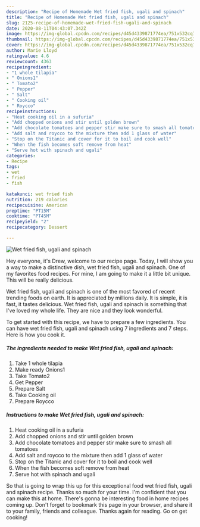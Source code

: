 ```yaml
---
description: "Recipe of Homemade Wet fried fish, ugali and spinach"
title: "Recipe of Homemade Wet fried fish, ugali and spinach"
slug: 2125-recipe-of-homemade-wet-fried-fish-ugali-and-spinach
date: 2020-08-11T04:43:07.342Z
image: https://img-global.cpcdn.com/recipes/d45d4339871774ea/751x532cq70/wet-fried-fish-ugali-and-spinach-recipe-main-photo.jpg
thumbnail: https://img-global.cpcdn.com/recipes/d45d4339871774ea/751x532cq70/wet-fried-fish-ugali-and-spinach-recipe-main-photo.jpg
cover: https://img-global.cpcdn.com/recipes/d45d4339871774ea/751x532cq70/wet-fried-fish-ugali-and-spinach-recipe-main-photo.jpg
author: Marie Lloyd
ratingvalue: 4.6
reviewcount: 4363
recipeingredient:
- "1 whole tilapia"
- " Onions1"
- " Tomato2"
- " Pepper"
- " Salt"
- " Cooking oil"
- " Roycco"
recipeinstructions:
- "Heat cooking oil in a sufuria"
- "Add chopped onions and stir until golden brown"
- "Add chocolate tomatoes and pepper stir make sure to smash all tomatoes"
- "Add salt and roycco to the mixture then add 1 glass of water"
- "Stop on the Titanic and cover for it to boil and cook well"
- "When the fish becomes soft remove from heat"
- "Serve hot with spinach and ugali"
categories:
- Recipe
tags:
- wet
- fried
- fish

katakunci: wet fried fish 
nutrition: 219 calories
recipecuisine: American
preptime: "PT15M"
cooktime: "PT45M"
recipeyield: "2"
recipecategory: Dessert

---
```



![Wet fried fish, ugali and spinach](https://img-global.cpcdn.com/recipes/d45d4339871774ea/751x532cq70/wet-fried-fish-ugali-and-spinach-recipe-main-photo.jpg)

Hey everyone, it's Drew, welcome to our recipe page. Today, I will show you a way to make a distinctive dish, wet fried fish, ugali and spinach. One of my favorites food recipes. For mine, I am going to make it a little bit unique. This will be really delicious.

Wet fried fish, ugali and spinach is one of the most favored of recent trending foods on earth. It is appreciated by millions daily. It is simple, it is fast, it tastes delicious. Wet fried fish, ugali and spinach is something that I've loved my whole life. They are nice and they look wonderful.




To get started with this recipe, we have to prepare a few ingredients. You can have wet fried fish, ugali and spinach using 7 ingredients and 7 steps. Here is how you cook it.

<!--inarticleads1-->

##### The ingredients needed to make Wet fried fish, ugali and spinach:

1. Take 1 whole tilapia
1. Make ready  Onions1
1. Take  Tomato2
1. Get  Pepper
1. Prepare  Salt
1. Take  Cooking oil
1. Prepare  Roycco




<!--inarticleads2-->

##### Instructions to make Wet fried fish, ugali and spinach:

1. Heat cooking oil in a sufuria
1. Add chopped onions and stir until golden brown
1. Add chocolate tomatoes and pepper stir make sure to smash all tomatoes
1. Add salt and roycco to the mixture then add 1 glass of water
1. Stop on the Titanic and cover for it to boil and cook well
1. When the fish becomes soft remove from heat
1. Serve hot with spinach and ugali




So that is going to wrap this up for this exceptional food wet fried fish, ugali and spinach recipe. Thanks so much for your time. I'm confident that you can make this at home. There's gonna be interesting food in home recipes coming up. Don't forget to bookmark this page in your browser, and share it to your family, friends and colleague. Thanks again for reading. Go on get cooking!

